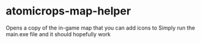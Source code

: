 # atomicrops-map-helper
Opens a copy of the in-game map that you can add icons to
Simply run the main.exe file and it should hopefully work
